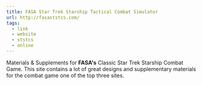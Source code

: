 ```yaml
---
title: FASA Star Trek Starship Tactical Combat Simulator
url: http://fasaststcs.com/
tags:
  - link
  - website
  - ststcs
  - online
---
```

Materials & Supplements for **FASA's** Classic Star Trek Starship Combat Game. This site contains a lot of great designs and supplementary materials for the combat game one of the top three sites.